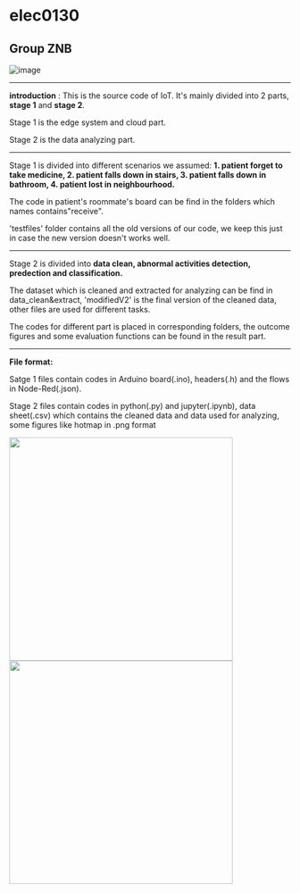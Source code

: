 # elec0130
## Group ZNB
![image](https://github.com/KarlrDing/elec0130/blob/main/Readme_pics/ZNB.PNG)
***
**introduction**
: This is the source code of IoT.
It's mainly divided into 2 parts, **stage 1** and **stage 2**. 

Stage 1 is the edge system and cloud part.

Stage 2 is the data analyzing part.

---
Stage 1 is divided into different scenarios we assumed: **1. patient forget to take medicine, 2. patient falls down in stairs, 3. patient falls down in bathroom, 4. patient lost in neighbourhood.** 

The code in patient's roommate's board can be find in the folders which names contains"receive".

'testfiles' folder contains all the old versions of our code, we keep this just in case the new version doesn't works well. 

---
Stage 2 is divided into **data clean, abnormal activities detection, predection and classification.**

The dataset which is cleaned and extracted for analyzing can be find in data_clean&extract, 'modifiedV2' is the final version of the cleaned data, other files are used for different tasks. 

The codes for different part is placed in corresponding folders, the outcome figures and some evaluation functions can be found in the result part. 

---
**File format:**

Satge 1 files contain codes in Arduino board(.ino), headers(.h) and the flows in Node-Red(.json).

Stage 2 files contain codes in python(.py) and jupyter(.ipynb), data sheet(.csv) which contains the cleaned data and data used for analyzing, some figures like hotmap in .png format

<img src = "https://github.com/KarlrDing/elec0130/blob/main/Readme_pics/thumb%EF%BC%81.PNG"  width="400" height = "400"> <img src = "https://github.com/KarlrDing/elec0130/blob/main/Readme_pics/thank_you_sticky_note.jpg"  width="400" height = "400">
